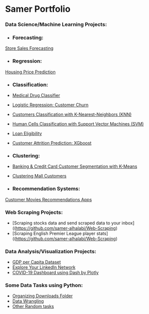# Samer Portfolio

### Data Science/Machine Learning Projects:

- ### Forecasting:
[Store Sales Forecasting](https://github.com/samer-alhalabi/Store-Sales-Forecasting)

- ### Regression: 
[Housing Price Prediction](https://github.com/samer-alhalabi/Housing-Price-Prediction)

- ### Classification:
- [Medical Drug Classifier](https://github.com/samer-alhalabi/Medical-Drug-Classifier)
- [Logistic Regression: Customer Churn](https://github.com/samer-alhalabi/Customer-Churn-Logistic-Regression)
- [Customers Classification with K-Nearest-Neighbors (KNN)](https://github.com/samer-alhalabi/Customer-Classification-with-K-Nearest-Neighbors)
- [Human Cells Classification with Support Vector Machines (SVM)](https://github.com/samer-alhalabi/Human-Cells-Classification-Support-Vector-Machines-SVM)
- [Loan Eligibility](https://github.com/samer-alhalabi/Loan-Eligibility-using-Machine-Learning-Models)
- [Customer Attrition Prediction: XGboost](https://github.com/samer-alhalabi/Customer-Attrition-Prediction-XGboost)
 
- ### Clustering:
- [Banking & Credit Card Customer Segmentation with K-Means](https://github.com/samer-alhalabi/Customer-Segmentation-with-K-Means)
- [Clustering Mall Customers](https://github.com/samer-alhalabi/Clustering-Mall-Customers)

- ### Recommendation Systems:
[Customer Movies Recommendations Apps](https://github.com/samer-alhalabi/Recommendation-Systems-Apps)

### Web Scraping Projects:
- [Scraping stocks data and send scraped data to your inbox]((https://github.com/samer-alhalabi/Web-Scraping)
- [Scraping English Premier League player stats]((https://github.com/samer-alhalabi/Web-Scraping)

### Data Analysis/Visualization Projects:
- [GDP per Capita Dataset](https://github.com/samer-alhalabi/Data-Exploration-Visualization)
- [Explore Your LinkedIn Network](https://github.com/samer-alhalabi/Explore-your-LinkedIn-Network)
- [COVID-19 Dashboard using Dash by Plotly](https://github.com/samer-alhalabi/COVID-19-Dashboard-using-Dash-by-Plotly)

### Some Data Tasks using Python:
- [Organizing Downloads Folder](https://github.com/samer-alhalabi/Organizing-Downloads-Folder)
- [Data Wrangling](https://github.com/samer-alhalabi/Data-Wrangling)
- [Other Random tasks](https://github.com/samer-alhalabi/random-data-tasks-using-python)


